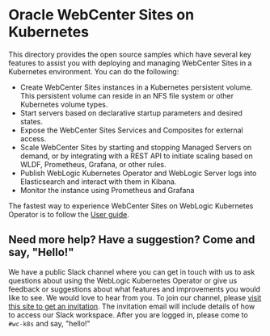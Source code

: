 # Oracle WebCenter Sites on Kubernetes

This directory provides the open source samples which have several key features to assist you with deploying and managing WebCenter Sites in a Kubernetes environment. You can do the following:

* Create WebCenter Sites instances in a Kubernetes persistent volume. This persistent volume can reside in an NFS file system or other Kubernetes volume types.
* Start servers based on declarative startup parameters and desired states.
* Expose the WebCenter Sites Services and Composites for external access.
* Scale WebCenter Sites by starting and stopping Managed Servers on demand, or by integrating with a REST API to initiate scaling based on WLDF, Prometheus, Grafana, or other rules.
* Publish WebLogic Kubernetes Operator and WebLogic Server logs into Elasticsearch and interact with them in Kibana.
* Monitor the instance using Prometheus and Grafana

The fastest way to experience WebCenter Sites on WebLogic Kubernetes Operator is to follow the [User guide](https://oracle.github.io/fmw-kubernetes/wcsites-domains/).

## Need more help? Have a suggestion? Come and say, "Hello!"
We have a public Slack channel where you can get in touch with us to ask questions about using the WebLogic Kubernetes Operator or give us feedback or suggestions about what features and improvements you would like to see. 
We would love to hear from you. To join our channel, please [visit this site to get an invitation](https://weblogic-slack-inviter.herokuapp.com/). 
The invitation email will include details of how to access our Slack workspace. After you are logged in, please come to `#wc-k8s` and say, "hello!"